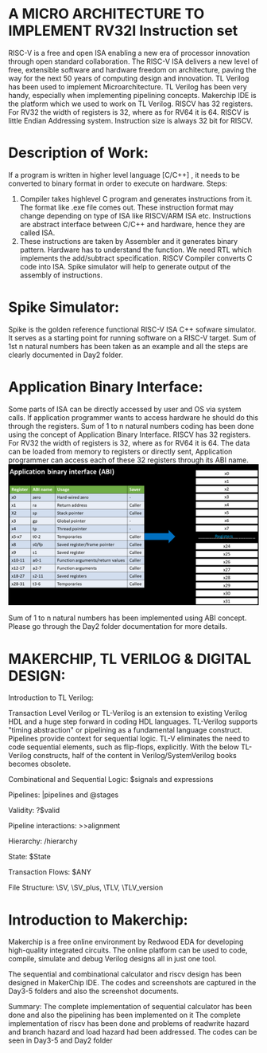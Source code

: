 # A MICRO ARCHITECTURE TO IMPLEMENT RV32I Instruction set  

RISC-V is a free and open ISA enabling a new era of processor innovation through open standard collaboration. The RISC-V ISA delivers a new level of free, extensible software and hardware freedom on architecture, paving the way for the next 50 years of computing design and innovation. TL Verilog has been used to implement Microarchitecture. TL Verilog has been very handy, especially when implementing pipelining concepts. Makerchip IDE is the platform which we used to work on TL Verilog. RISCV has 32 registers. For RV32 the width of registers is 32, where as for RV64 it is 64. RISCV is little Endian Addressing system. Instruction size is always 32 bit for RISCV. 

#  Description of Work:
 If a program is written in higher level language [C/C++] , it needs to be converted to binary format in order to execute on hardware. Steps:
1) Compiler takes highlevel C program and generates instructions from it. The format like .exe file comes out. These instruction format may change depending on type of ISA like RISCV/ARM ISA etc. Instructions are abstract interface between C/C++ and hardware, hence they are called ISA. 
2) These instructions are taken by Assembler and it generates binary pattern. Hardware has to understand the function. We need RTL which implements the add/subtract specification.
RISCV  Compiler converts C code into ISA. Spike simulator will help to generate output of the assembly of instructions.

# Spike Simulator:
Spike is the golden reference functional RISC-V ISA C++ sofware simulator. It serves as a starting point for running software on a RISC-V target. Sum of 1st n natural numbers has been taken as an example and all the steps are clearly documented in Day2 folder.

# Application Binary Interface: 
 Some parts of ISA  can be directly accessed by user and OS via system calls. If application programmer wants to access hardware he should do this through the registers. Sum of 1 to n natural numbers coding has been done using the concept of Application Binary Interface. RISCV has 32 registers. For RV32 the width of registers is 32, where as for RV64 it is 64. The data can be loaded from memory to registers or directly sent, Application programmer can access each of these 32 registers through its ABI name. 
![applicationbinaryinterface](applicationbinaryinterface.PNG) 



Sum of 1 to n natural numbers has been implemented using ABI concept. Please go through the Day2 folder documentation for more details. 

#  MAKERCHIP, TL VERILOG & DIGITAL DESIGN: 

Introduction to TL Verilog:

Transaction Level Verilog or TL-Verilog is an extension to existing Verilog HDL and a huge step forward in coding HDL languages. TL-Verilog supports "timing abstraction" or pipelining as a fundamental language construct. Pipelines provide context for sequential logic. TL-V eliminates the need to code sequential elements, such as flip-flops, explicitly. With the below TL-Verilog constructs, half of the content in  Verilog/SystemVerilog books becomes obsolete.

Combinational and Sequential Logic: $signals and expressions

Pipelines: |pipelines and @stages

Validity: ?$valid

Pipeline interactions: >>alignment

Hierarchy: /hierarchy

State: $State

Transaction Flows: $ANY

File Structure: \SV, \SV_plus, \TLV, \TLV_version

# Introduction to Makerchip:
  
   Makerchip is a free online environment by Redwood EDA for developing high-quality integrated circuits. The online platform can be used to code, compile, simulate and debug Verilog designs all in just one tool.
   
The sequential and combinational calculator and riscv design has been designed in MakerChip IDE. The codes and screenshots are captured in the Day3-5 folders and also the screenshot documents.










Summary:
The complete implementation of sequential calculator has been done and also the  pipelining has been implemented on it
The complete implementation of riscv has been done and problems of readwrite hazard and branch hazard and load hazard had been addressed.
The codes can be seen in  Day3-5 and Day2 folder




